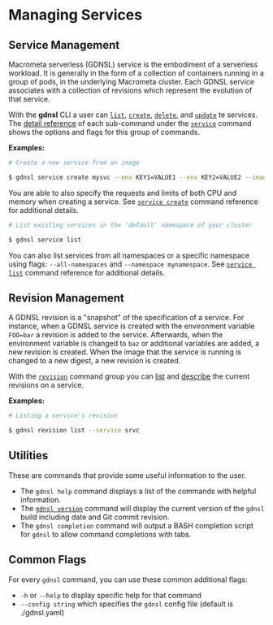 # Managing Services

## Service Management

Macrometa serverless (GDNSL) service is the embodiment of a serverless workload. It is generally in the form of a collection of containers running in a group of pods, in the underlying Macrometa cluster. Each GDNSL service associates with a collection of revisions which represent the evolution of that service.

With the **gdnsl** CLI a user can [`list`](../cmd/gdnsl_service_list.md), [`create`](../cmd/gdnsl_service_create.md), [`delete`](../cmd/gdnsl_service_delete.md), and [`update`](../cmd/gdnsl_service_update.md) te services. The [detail reference](../cmd/gdnsl_service.md) of each sub-command under the [`service`](../cmd/gdnsl_service.md) command shows the options and flags for this group of commands.

**Examples:**

```bash
# Create a new service from an image

$ gdnsl service create mysvc --env KEY1=VALUE1 --env KEY2=VALUE2 --image dev.local/ns/image:latest

```

You are able to also specify the requests and limits of both CPU and memory when creating a service. See [`service create`](../cmd/gdnsl_service_create.md) command reference for additional details.

```bash
# List existing services in the 'default' namespace of your cluster

$ gdnsl service list
```

You can also list services from all namespaces or a specific namespace using flags: `--all-namespaces` and `--namespace mynamespace`. See [`service list`](../cmd/gdnsl_service_list.md) command reference for additional details.


## Revision Management

A GDNSL revision is a "snapshot" of the specification of a service. For instance, when a GDNSL service is created with the environment variable `FOO=bar` a revision is added to the service. Afterwards, when the environment variable is changed to `baz` or additional variables are added, a new revision is created. When the image that the service is running is changed to a new digest, a new revision is created.

With the [`revision`](../cmd/gdnsl_revision.md) command group you can [list](../cmd/gdnsl_revision_list.md) and [describe](../cmd/gdnsl_revision_describe.md) the current revisions on a service.

**Examples:**

```bash
# Listing a service's revision

$ gdnsl revision list --service srvc
```

## Utilities

These are commands that provide some useful information to the user.

* The `gdnsl help` command displays a list of the commands with helpful information.
* The [`gdnsl version`](../cmd/gdnsl_version.md) command will display the current version of the `gdnsl` build including date and Git commit revision.
* The `gdnsl completion` command will output a BASH completion script for `gdnsl` to allow command completions with tabs.


## Common Flags

For every `gdnsl` command, you can use these common additional flags:

* `-h` or `--help` to display specific help for that command
* `--config string` which specifies the `gdnsl` config file (default is ./gdnsl.yaml)

